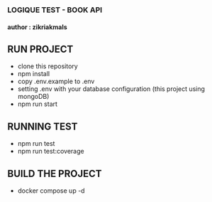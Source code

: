 ### LOGIQUE TEST - BOOK API ###

#### author : zikriakmals

## RUN PROJECT
- clone this repository
- npm install
- copy .env.example to .env 
- setting .env with your database configuration (this project using mongoDB)
- npm run start

## RUNNING TEST
- npm run test
- npm run test:coverage

## BUILD THE PROJECT
- docker compose up -d 

